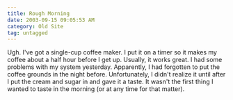 ```yaml
---
title: Rough Morning
date: 2003-09-15 09:05:53 AM
category: Old Site
tag: untagged
---
```


Ugh. I've got a single-cup coffee maker. I put it on a timer so it makes my coffee about a half hour before I get up. Usually, it works great. I had some problems with my system yesterday. Apparently, I had forgotten to put the coffee grounds in the night before. Unfortunately, I didn't realize it until after I put the cream and sugar in and gave it a taste. It wasn't the first thing I wanted to taste in the morning (or at any time for that matter).
